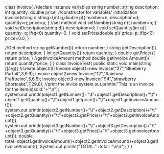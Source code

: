 class invoice{
//declare instance variables string number;
string description;
int quantity;
double price;
//constructor for variables' initialization
invoice(string n,string d,int q,double p){
number=n;
description=d;
quantity=q;
price=p;
}
//set method 
void setNumber(string n){
number=n;
}
void setDescription(string d){
description=d;
}
void setQuantity(int q){
quantity=q;
if(q<0)
quantity=0;
}
void setPrice(double p){
price=p;
if(p<0)
price=0.0;
}

//Get method
string getNumber(){
return number;
}
string getDescription(){
return description;
}
int getQuantity(){
return quantity;
}
double getPrice(){
return price;
}
//getInvoiceAmount method double getinvoice Amount(){
return quantity*price;
}
}
class InvoiceTest{
public static void main(string []arg){
//create object(S)
Invoice object1=new Invoice("27","Blueberry Parfait",3,9.9);
Invoice object2=new Invoice("12","Rainbow Fraffucino",5,6.6);
Invoice object3=new Invoice("94","strawberry Shortcake",7,29.8);
//print the invice system.out.println("This is an Invoice for the item(s)sold:"+"\n");
system.out.println(object1.getNumber()+"\t"+object1.getDescription()+"\t"+object1.getQuantity()+"\t"+object1.getprice()+"\t"+object1.getinvoiceAmount());
system.out.println(object2.getNumber()+"\t"+object2.getDescription()+"\t"+object2.getQuantity()+"\t"+object2.getPrice()+"\t"+object2.getInvoiceAmount());
system.out.println(object3.getNumber()+"\t"+object3.getDescription()+"\t"+object3.getQuantity()+"\t"+object3.getPrice()+"\t"+object3.getInvoiceAmount());
double total=object1.getInvoiceAmount()+object2.getInvoiceAmount()+object3.getInvoiceAmount();
System.out.println("TOTAL:"+total+"\n\n");
}
}


 
